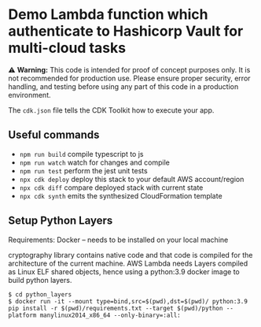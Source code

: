 # Demo Lambda function which authenticate to Hashicorp Vault for multi-cloud tasks

⚠️ **Warning:** This code is intended for proof of concept purposes only. It is not recommended for production use. Please ensure proper security, error handling, and testing before using any part of this code in a production environment.

The `cdk.json` file tells the CDK Toolkit how to execute your app.

## Useful commands

* `npm run build`   compile typescript to js
* `npm run watch`   watch for changes and compile
* `npm run test`    perform the jest unit tests
* `npx cdk deploy`  deploy this stack to your default AWS account/region
* `npx cdk diff`    compare deployed stack with current state
* `npx cdk synth`   emits the synthesized CloudFormation template

## Setup Python Layers

Requirements: Docker – needs to be installed on your local machine

cryptography library contains native code and that code is compiled for the architecture of the current machine. AWS Lambda needs Layers compiled as Linux ELF shared objects, hence using a python:3.9 docker image to build python layers.
```
$ cd python_layers
$ docker run -it --mount type=bind,src=$(pwd),dst=$(pwd)/ python:3.9 pip install -r $(pwd)/requirements.txt --target $(pwd)/python --platform manylinux2014_x86_64 --only-binary=:all:
```

